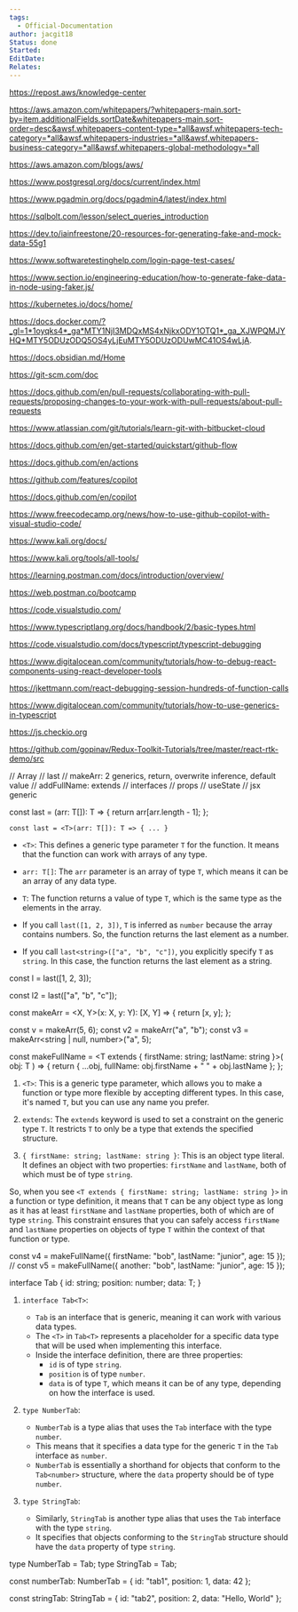 ```yaml
---
tags:
  - Official-Documentation
author: jacgit18
Status: done
Started: 
EditDate: 
Relates:
---
```



https://repost.aws/knowledge-center

https://aws.amazon.com/whitepapers/?whitepapers-main.sort-by=item.additionalFields.sortDate&whitepapers-main.sort-order=desc&awsf.whitepapers-content-type=*all&awsf.whitepapers-tech-category=*all&awsf.whitepapers-industries=*all&awsf.whitepapers-business-category=*all&awsf.whitepapers-global-methodology=*all

https://aws.amazon.com/blogs/aws/





https://www.postgresql.org/docs/current/index.html

https://www.pgadmin.org/docs/pgadmin4/latest/index.html


https://sqlbolt.com/lesson/select_queries_introduction

https://dev.to/iainfreestone/20-resources-for-generating-fake-and-mock-data-55g1

https://www.softwaretestinghelp.com/login-page-test-cases/

https://www.section.io/engineering-education/how-to-generate-fake-data-in-node-using-faker.js/


https://kubernetes.io/docs/home/

https://docs.docker.com/?_gl=1*1oyqks4*_ga*MTY1NjI3MDQxMS4xNjkxODY1OTQ1*_ga_XJWPQMJYHQ*MTY5ODUzODQ5OS4yLjEuMTY5ODUzODUwMC41OS4wLjA.



https://docs.obsidian.md/Home


https://git-scm.com/doc

https://docs.github.com/en/pull-requests/collaborating-with-pull-requests/proposing-changes-to-your-work-with-pull-requests/about-pull-requests

https://www.atlassian.com/git/tutorials/learn-git-with-bitbucket-cloud

https://docs.github.com/en/get-started/quickstart/github-flow

https://docs.github.com/en/actions

https://github.com/features/copilot

https://docs.github.com/en/copilot

https://www.freecodecamp.org/news/how-to-use-github-copilot-with-visual-studio-code/

https://www.kali.org/docs/

https://www.kali.org/tools/all-tools/



https://learning.postman.com/docs/introduction/overview/

https://web.postman.co/bootcamp

https://code.visualstudio.com/


https://www.typescriptlang.org/docs/handbook/2/basic-types.html





https://code.visualstudio.com/docs/typescript/typescript-debugging


https://www.digitalocean.com/community/tutorials/how-to-debug-react-components-using-react-developer-tools

https://jkettmann.com/react-debugging-session-hundreds-of-function-calls






https://www.digitalocean.com/community/tutorials/how-to-use-generics-in-typescript

https://js.checkio.org


https://github.com/gopinav/Redux-Toolkit-Tutorials/tree/master/react-rtk-demo/src


// Array
// last
// makeArr: 2 generics, return, overwrite inference, default value
// addFullName: extends
// interfaces
// props
// useState
// jsx generic



const last = <T>(arr: T[]): T => {
  return arr[arr.length - 1];
};


`const last = <T>(arr: T[]): T => { ... }`

- `<T>`: This defines a generic type parameter `T` for the function. It means that the function can work with arrays of any type.
- `arr: T[]`: The `arr` parameter is an array of type `T`, which means it can be an array of any data type.
- `T`: The function returns a value of type `T`, which is the same type as the elements in the array.

- If you call `last([1, 2, 3])`, `T` is inferred as `number` because the array contains numbers. So, the function returns the last element as a number.
    
- If you call `last<string>(["a", "b", "c"])`, you explicitly specify `T` as `string`. In this case, the function returns the last element as a string.

const l = last([1, 2, 3]);

const l2 = last<string>(["a", "b", "c"]);

const makeArr = <X, Y>(x: X, y: Y): [X, Y] => {
  return [x, y];
};

const v = makeArr(5, 6);
const v2 = makeArr("a", "b");
const v3 = makeArr<string | null, number>("a", 5);

const makeFullName = <T extends { firstName: string; lastName: string }>(
  obj: T
) => {
  return {
    ...obj,
    fullName: obj.firstName + " " + obj.lastName
  };
};


1. `<T>`: This is a generic type parameter, which allows you to make a function or type more flexible by accepting different types. In this case, it's named `T`, but you can use any name you prefer.
    
2. `extends`: The `extends` keyword is used to set a constraint on the generic type `T`. It restricts `T` to only be a type that extends the specified structure.
    
3. `{ firstName: string; lastName: string }`: This is an object type literal. It defines an object with two properties: `firstName` and `lastName`, both of which must be of type `string`.
    

So, when you see `<T extends { firstName: string; lastName: string }>` in a function or type definition, it means that `T` can be any object type as long as it has at least `firstName` and `lastName` properties, both of which are of type `string`. This constraint ensures that you can safely access `firstName` and `lastName` properties on objects of type `T` within the context of that function or type.


const v4 = makeFullName({ firstName: "bob", lastName: "junior", age: 15 });
// const v5 = makeFullName({ another: "bob", lastName: "junior", age: 15 });

interface Tab<T> {
  id: string;
  position: number;
  data: T;
}

1. `interface Tab<T>`:
    
    - `Tab` is an interface that is generic, meaning it can work with various data types.
    - The `<T>` in `Tab<T>` represents a placeholder for a specific data type that will be used when implementing this interface.
    - Inside the interface definition, there are three properties:
        - `id` is of type `string`.
        - `position` is of type `number`.
        - `data` is of type `T`, which means it can be of any type, depending on how the interface is used.
2. `type NumberTab`:
    
    - `NumberTab` is a type alias that uses the `Tab` interface with the type `number`.
    - This means that it specifies a data type for the generic `T` in the `Tab` interface as `number`.
    - `NumberTab` is essentially a shorthand for objects that conform to the `Tab<number>` structure, where the `data` property should be of type `number`.
3. `type StringTab`:
    
    - Similarly, `StringTab` is another type alias that uses the `Tab` interface with the type `string`.
    - It specifies that objects conforming to the `StringTab` structure should have the `data` property of type `string`.


type NumberTab = Tab<number>;
type StringTab = Tab<string>;


const numberTab: NumberTab = {
  id: "tab1",
  position: 1,
  data: 42
};

const stringTab: StringTab = {
  id: "tab2",
  position: 2,
  data: "Hello, World"
};
